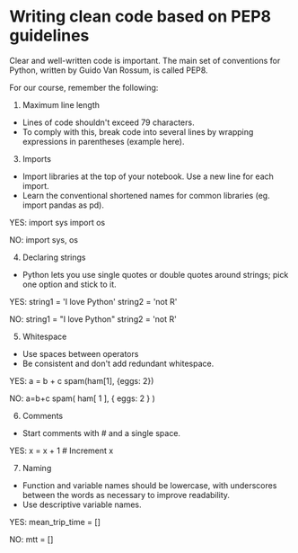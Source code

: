 # Writing clean code based on PEP8 guidelines

Clear and well-written code is important. The main set of conventions for Python, written by Guido Van Rossum, is called PEP8.

For our course, remember the following:

1. Maximum line length
* Lines of code shouldn't exceed 79 characters.
* To comply with this, break code into several lines by wrapping expressions in parentheses (example here).

3. Imports
* Import libraries at the top of your notebook. Use a new line for each import.
* Learn the conventional shortened names for common libraries (eg. import pandas as pd).

YES:
import sys
import os

NO: 
import sys, os

4. Declaring strings
* Python lets you use single quotes or double quotes around strings; pick one option and stick to it.

YES:
string1 = 'I love Python'
string2 = 'not R'

NO:
string1 = "I love Python"
string2 = 'not R'

5. Whitespace
* Use spaces between operators
* Be consistent and don't add redundant whitespace.

YES:
a = b + c
spam(ham[1], {eggs: 2})

NO:
a=b+c
spam( ham[ 1 ], { eggs: 2 } )

6. Comments
* Start comments with # and a single space.

YES:
x = x + 1                 # Increment x

7. Naming
* Function and variable names should be lowercase, with underscores between the words as necessary to improve readability.
* Use descriptive variable names.

YES:
mean_trip_time = []

NO:
mtt = []

